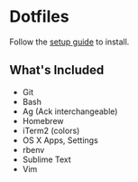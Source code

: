 Dotfiles
========

Follow the [setup guide](https://github.com/drewbarontini/dotfiles/blob/master/setup.md) to install.

What's Included
---------------

- Git
- Bash
- Ag (Ack interchangeable)
- Homebrew
- iTerm2 (colors)
- OS X Apps, Settings
- rbenv
- Sublime Text
- Vim
